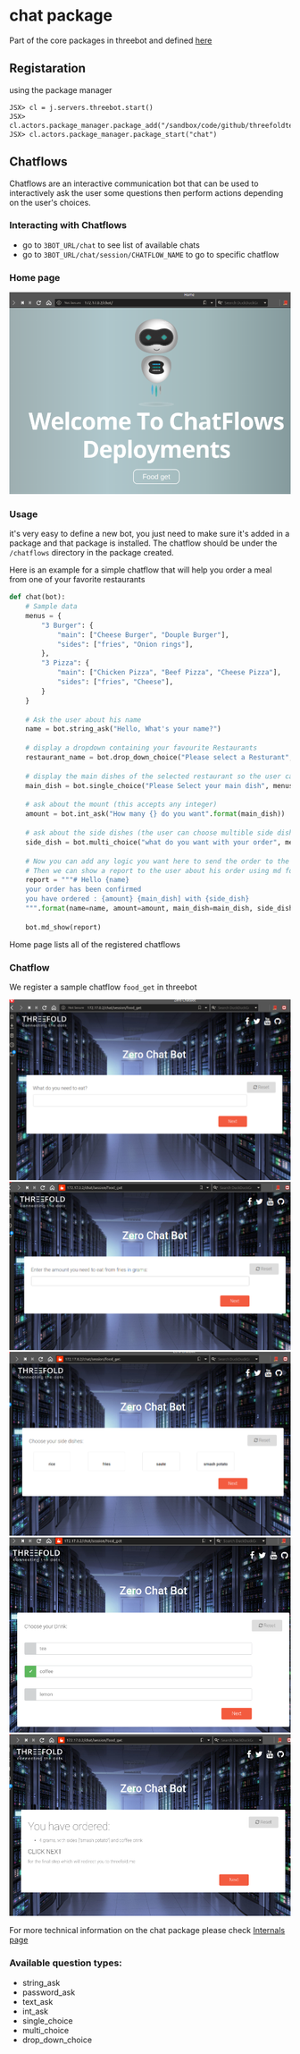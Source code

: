 # chat package

Part of the core packages in threebot and defined [here](https://github.com/threefoldtech/jumpscaleX_threebot/blob/1c6764c8e1330c013588ec73912df25306336c5d/ThreeBotPackages/threebot/chat/README.md)

## Registaration

using the package manager
```
JSX> cl = j.servers.threebot.start()
JSX> cl.actors.package_manager.package_add("/sandbox/code/github/threefoldtech/jumpscaleX_threebot/ThreeBotPackages/threebot/chat")
JSX> cl.actors.package_manager.package_start("chat")
```

## Chatflows

Chatflows are an interactive communication bot that can be used to interactively ask the user some questions then perform
actions depending on the user's choices.

### Interacting with Chatflows

- go to `3BOT_URL/chat` to see list of available chats
- go to `3BOT_URL/chat/session/CHATFLOW_NAME` to go to specific chatflow

### Home page

![Chat Home](./images/chat/chathome.png)

### Usage

it's very easy to define a new bot, you just need to make sure it's added in a package and that package is installed. The chatflow should be under the `/chatflows` directory in the package created.

Here is an example for a simple chatflow that will help you order a meal from one of your favorite restaurants

```python
def chat(bot):
    # Sample data
    menus = {
        "3 Burger": {
            "main": ["Cheese Burger", "Douple Burger"],
            "sides": ["fries", "Onion rings"],
        },
        "3 Pizza": {
            "main": ["Chicken Pizza", "Beef Pizza", "Cheese Pizza"],
            "sides": ["fries", "Cheese"],
        }
    }

    # Ask the user about his name
    name = bot.string_ask("Hello, What's your name?")

    # display a dropdown containing your favourite Restaurants
    restaurant_name = bot.drop_down_choice("Please select a Resturant", menus.keys())

    # display the main dishes of the selected restaurant so the user can choose only one dish
    main_dish = bot.single_choice("Please Select your main dish", menus[restaurant_name]["main"])

    # ask about the mount (this accepts any integer)
    amount = bot.int_ask("How many {} do you want".format(main_dish))

    # ask about the side dishes (the user can choose multible side dishes)
    side_dish = bot.multi_choice("what do you want with your order", menus[restaurant_name]["sides"])

    # Now you can add any logic you want here to send the order to the restaurant
    # Then we can show a report to the user about his order using md format
    report = """# Hello {name}
    your order has been confirmed
    you have ordered : {amount} {main_dish] with {side_dish}
    """.format(name=name, amount=amount, main_dish=main_dish, side_dish=side_dish)

    bot.md_show(report)
```

Home page lists all of the registered chatflows

### Chatflow

We register a sample chatflow `food_get` in threebot

![Chat Flow1](./images/chat/chat1.png)
![Chat Flow2](./images/chat/chat2.png)
![Chat Flow3](./images/chat/chat3.png)
![Chat Flow4](./images/chat/chat4.png)
![Chat Flow5](./images/chat/chat5.png)


For more technical information on the chat package please check [Internals page](./internals.md)

### Available question types:

- string_ask
- password_ask
- text_ask
- int_ask
- single_choice
- multi_choice
- drop_down_choice
